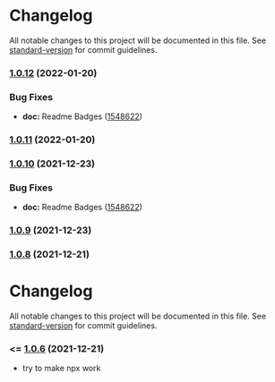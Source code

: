 # Changelog

All notable changes to this project will be documented in this file. See [standard-version](https://github.com/conventional-changelog/standard-version) for commit guidelines.

### [1.0.12](https://github.com/mdornseif/datastore-backup/compare/v1.0.11...v1.0.12) (2022-01-20)


### Bug Fixes

* **doc:** Readme Badges ([1548622](https://github.com/mdornseif/datastore-backup/commit/154862225d0778fedb28224650d852a5edb8e10e))

### [1.0.11](https://github.com/mdornseif/datastore-backup/compare/v1.0.10...v1.0.11) (2022-01-20)

### [1.0.10](https://github.com/mdornseif/datastore-backup/compare/v1.0.9...v1.0.10) (2021-12-23)


### Bug Fixes

* **doc:** Readme Badges ([1548622](https://github.com/mdornseif/datastore-backup/commit/154862225d0778fedb28224650d852a5edb8e10e))

### [1.0.9](https://github.com/mdornseif/datastore-backup/compare/v1.0.8...v1.0.9) (2021-12-23)

### [1.0.8](https://github.com/mdornseif/datastore-backup/compare/v1.0.6...v1.0.8) (2021-12-21)

# Changelog

All notable changes to this project will be documented in this file. See [standard-version](https://github.com/conventional-changelog/standard-version) for commit guidelines.

### <= [1.0.6](https://github.com/mdornseif/datastore-backup/compare/v1.0.4...v1.0.6) (2021-12-21)

- try to make npx work
